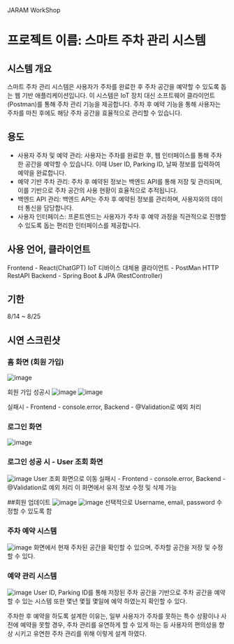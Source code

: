  JARAM WorkShop
# 프로젝트 이름: 스마트 주차 관리 시스템

## 시스템 개요
스마트 주차 관리 시스템은 사용자가 주차를 완료한 후 주차 공간을 예약할 수 있도록 돕는 웹 기반 애플리케이션입니다. 이 시스템은 IoT 장치 대신 소프트웨어 클라이언트(Postman)를 통해 주차 관리 기능을 제공합니다.
주차 후 예약 기능을 통해 사용자는 주차를 마친 후에도 해당 주차 공간을 효율적으로 관리할 수 있습니다.


## 용도
- 사용자 주차 및 예약 관리: 사용자는 주차를 완료한 후, 웹 인터페이스를 통해 주차한 공간을 예약할 수 있습니다. 이때 User ID, Parking ID, 날짜 정보를 입력하여 예약을 완료합니다.
- 예약 기반 주차 관리: 주차 후 예약된 정보는 백엔드 API를 통해 저장 및 관리되며, 이를 기반으로 주차 공간의 사용 현황이 효율적으로 추적됩니다.
- 백엔드 API 관리: 백엔드 API는 주차 후 예약된 정보를 관리하며, 사용자와의 데이터 통신을 담당합니다.
- 사용자 인터페이스: 프론트엔드는 사용자가 주차 후 예약 과정을 직관적으로 진행할 수 있도록 돕는 편리한 인터페이스를 제공합니다.

## 사용 언어, 클라이언트
Frontend - React(ChatGPT)
IoT 디바이스 대체용 클라이언트 - PostMan
HTTP RestAPI Backend - Spring Boot & JPA (RestController)

## 기한
8/14 ~ 8/25

## 시연 스크린샷

### 홈 화면 (회원 가입)
![image](https://github.com/user-attachments/assets/86408da7-5199-4439-9976-bb1c1e2d03d7)

회원 가입 성공시
![image](https://github.com/user-attachments/assets/e0a7ce3f-038b-46cc-a14d-ef7bc6148fef) ![image](https://github.com/user-attachments/assets/7dfb8def-0067-4b7b-8a7f-aba1625285a1)

실패시 - Frontend - console.error, Backend - @Validation로 예외 처리

### 로그인 화면
![image](https://github.com/user-attachments/assets/91730ac8-dc9d-4d18-9bde-6b2fa6b85084)

### 로그인 성공 시 - User 조회 화면
![image](https://github.com/user-attachments/assets/81a42019-6969-4565-b2a6-37dc98bc920e)
User 조회 화면으로 이동
실패시 - Frontend - console.error, Backend - @Validation로 예외 처리
이 화면에서 유저 정보 수정 및 삭제 가능

##회원 업데이트
![image](https://github.com/user-attachments/assets/b2c2877b-359b-4357-9434-f3e2666ad278) ![image](https://github.com/user-attachments/assets/fbc24f8e-5e0c-4b87-ab8b-7cab94e7e812)
선택적으로 Username, email, password 수정할 수 있도록 함



### 주차 예약 시스템
![image](https://github.com/user-attachments/assets/d8667974-9c4c-45e6-9412-4810bbebdf95)
화면에서 현재 주차된 공간을 확인할 수 있으며,
주차할 공간을 저장 및 수정할 수 있다.

### 예약 관리 시스템
![image](https://github.com/user-attachments/assets/a5e38ec3-d797-4891-81c0-b444fefd12ac)
User ID, Parking ID를 통해 저장된 주차 공간을 기반으로 주차 공간을 예약할 수 있는 시스템
또한 몇년 몇월 몇일에 예약 하였는지 확인할 수 있다.

주차한 후 예약을 하도록 설계한 이유는, 일부 사용자가 주차를 못하는 특수 상황이나 사전에 예약을 못할 경우, 주차 관리를 유연하게 할 수 있게 하는 등 사용자의 편의성을 향상 시키고 유연한 주차 관리를 위해 이렇게 설계 하였다.
